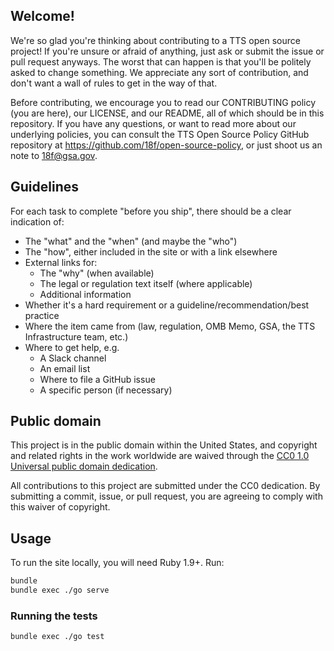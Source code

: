 ## Welcome!

We're so glad you're thinking about contributing to a TTS open source project! If you're unsure or afraid of anything, just ask or submit the issue or pull request anyways. The worst that can happen is that you'll be politely asked to change something. We appreciate any sort of contribution, and don't want a wall of rules to get in the way of that.

Before contributing, we encourage you to read our CONTRIBUTING policy (you are here), our LICENSE, and our README, all of which should be in this repository. If you have any questions, or want to read more about our underlying policies, you can consult the TTS Open Source Policy GitHub repository at https://github.com/18f/open-source-policy, or just shoot us an note to [18f@gsa.gov](mailto:18f@gsa.gov).

## Guidelines

For each task to complete "before you ship", there should be a clear indication of:

* The "what" and the "when" (and maybe the "who")
* The "how", either included in the site or with a link elsewhere
* External links for:
    * The "why" (when available)
    * The legal or regulation text itself (where applicable)
    * Additional information
* Whether it's a hard requirement or a guideline/recommendation/best practice
* Where the item came from (law, regulation, OMB Memo, GSA, the TTS Infrastructure team, etc.)
* Where to get help, e.g.
    * A Slack channel
    * An email list
    * Where to file a GitHub issue
    * A specific person (if necessary)

## Public domain

This project is in the public domain within the United States, and
copyright and related rights in the work worldwide are waived through
the [CC0 1.0 Universal public domain dedication](https://creativecommons.org/publicdomain/zero/1.0/).

All contributions to this project are submitted under the CC0
dedication. By submitting a commit, issue, or pull request, you are agreeing to comply
with this waiver of copyright.

## Usage

To run the site locally, you will need Ruby 1.9+. Run:

```bash
bundle
bundle exec ./go serve
```

### Running the tests

```bash
bundle exec ./go test
```
